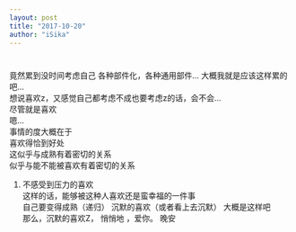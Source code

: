 ```yaml
---
layout: post
title: "2017-10-20"
author: "iSika"
---
```

#  
竟然累到没时间考虑自己 
各种部件化，各种通用部件... 
大概我就是应该这样累的吧...  
想说喜欢z，又感觉自己都考虑不成也要考虑z的话，会不会...    
尽管就是喜欢  
嗯...  
事情的度大概在于  
喜欢得恰到好处  
这似乎与成熟有着密切的关系  
似乎与能不能被喜欢有着密切的关系  
1. 不感受到压力的喜欢  
这样的话，能够被这种人喜欢还是蛮幸福的一件事  
自己要变得成熟（递归）
沉默的喜欢（或者看上去沉默）
大概是这样吧  
那么，沉默的喜欢Z，
悄悄地 ，爱你。
晚安 